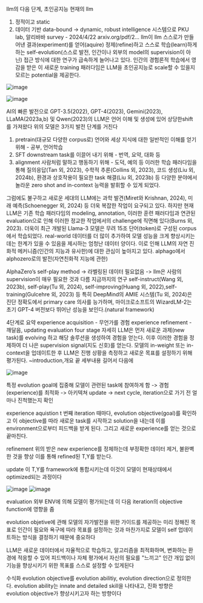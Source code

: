llm의 다음 단계, 초인공지능
현재의 llm
1. 정적이고 static
2. 데이터 기반 data-bound
-> dynamic, robust intelligence 시스템으로
PKU lab, 알리바바 survey - 2024/4/22
arxiv.org/pdf/2…
llm이 llm 스스로가 만들어낸 결과(experiment)를 얻어(aquire) 정제(refine)하고 스스로 학습(learn)하게 하는 self-evolution(스스로 발전, 인간이나 외부의 model의 supervision이 아닌) 접근 방식에 대한 연구가 급속하게 늘어나고 있다. 인간의 경험론적 학습에서 영감을 받은 이 새로운 training 패러다임은 LLM을 초인공지능로 scale할 수 있을지 모르는 potential을 제공한다.

![image](https://github.com/jinuk0211/llm_project/assets/150532431/e7382484-c3a5-4f16-b377-6944d333df6f)

![image](https://github.com/jinuk0211/llm_project/assets/150532431/5952880a-acf4-4f33-a903-416704675931)


AI의 빠른 발전으로 GPT-3.5(2022), GPT-4(2023), Gemini(2023), LLaMA(2023a,b) 및 Qwen(2023)의 LLM은 언어 이해 및 생성에 있어 상당한shift를 가져왔다
위의 모델은 3가지 발전 단계를 거친다
1. pretrain(대규모 다양한 corpus로)
언어와 세상 지식에 대한 일반적인 이해를 얻기 위해 - 공부, 언어학습
2. SFT
downstream task를 이끌어 내기 위해 - 번역, 요약, 대화 등
3. alignment
사람처럼 말하고 행동하기 위해 - 도덕, 예의 등
이러한 학습 패러다임을 통해 질의응답(Tan 외, 2023), 수학적 추론(Collins 외, 2023), 코드 생성(Liu 외, 2024b), 환경과 상호작용이 필요한 task 해결(Liu 외, 2023b) 등 다양한 분야에서 놀라운 zero shot and in-context 능력을 발휘할 수 있게 되었다.


그럼에도 불구하고 새로운 세대의 LLM에는 과학 발견(Miret와 Krishnan, 2024), 미래 예측(Schoenegger 외, 2024) 등 더욱 복잡한 작업이 요구되고 있다.
하지만 현재 LLM은 기존 학습 패러다임의 modeling, annotation, 이러한 훈련 패러다임과 연관된 evaluation으로 인해 이러한 정교한 작업에서의 challenge에 직면해 있다(Burns 외, 2023).
더욱이 최근 개발된 Llama-3 모델은 무려 15조 단어(token)로 구성된 corpus에서 학습되었다. real-world 데이터를 더 많이 추가하여 모델 성능을 크게 향상시키는 데는 한계가 있을 수 있음을 제시하는 엄청난 데이터 양이다.
이로 인해 LLM의 자연 진화적 메커니즘(인간의 지능과 유사한)에 대한 관심이 높아지고 있다. alphago에서 alphozero로의 발전(자연친화적 지능에 관한)



AlphaZero’s self-play method -> 라벨링된 데이터 필요없음 -> llm은 사람의 supervision이 매우 필요한 것과 다름
지금까지의 연구
self-instruct(Wang 외, 2023b), self-play(Tu 외, 2024), self-improving(Huang 외, 2022),self-training(Gulcehre 외, 2023) 등
특히 DeepMind의 AMIE 시스템(Tu 외, 2024)은 진단 정확도에서 primary care 의사를 능가하며, 마이크로소프트의 WizardLM-2는 초기 GPT-4 버전보다 뛰어난 성능을 보인다.(natural framework)



4단계로 요약
experience acquisition - 무언가를 경험
experience refinement - 깨달음,
updating
evaluation
four stage 자세히
LLM은 먼저 새로운 과제(new task)를 evolving 하고 해당 솔루션을 생성하여 경험을 얻는다. 이후 이러한 경험을 정제하여 더 나은 supervision signal(지도 신호)를 얻는다. 모델의 in-weight 또는 in-context을 업데이트한 후 LLM은 진행 상황을 측정하고 새로운 목표를 설정하기 위해 평가된다.
~introduction,개요 끝 세부내용 길어서 다음에

![image](https://github.com/jinuk0211/llm_project/assets/150532431/999c8f98-d9a8-44d9-b0e4-4aab4482a322)

특정 evolution goal에 집중해 모델이 관련된 task에 참여하게 함 -> 경험(experience)를 최적화 -> 아키텍쳐 update -> next cycle, iteration으로 가기 전 얼마나 진척했는지 확인

experience aquistion
t 번째 iteration 때마다, evolution objective(goal)를 확인하고 이 objective를 따라 새로운 task를 시작하고 solution을 내는데 이를 environment으로부터 피드백을 받게 된다. 그리고 새로운 experience를 얻는 것으로 끝마친다.

refinement
위의 받은 new experience를 정체하는데 부정확한 데이터 제거, 불완벽한 것을 향상 이를 통해 refined된 T,Y를 받는다.

update 
이 T,Y를 framework에 통합시키는데 이것이 모델이 현재상태에서 optimized되는 과정이다

![image](https://github.com/jinuk0211/llm_project/assets/150532431/745cb593-e096-4fa6-aa29-082f51efa87f)
![image](https://github.com/jinuk0211/llm_project/assets/150532431/82c2359a-f1a5-4a0c-a608-54d97d75f53a)


evaluation
외부 ENV에 의해 모델이 평가되는데 이 다음 iteration의 objective function에 영향을 줌

evolution objetive에 관해
모델의 자가발전을 위한 가이드를 제공하는 미리 정해진 목표로 인간이 필요와 욕구에 따라 목표를 설정하는 것과 마찬가지로 모델이 self 업데이트하는 방식을 결정하기 때문에 중요하다

LLM은 새로운 데이터에서 자율적으로 학습하고, 알고리즘을 최적화하며, 변화하는 환경에 적응할 수 있어 피드백이나 자체 평가에서 자신의 필요를 "느끼고" 인간 개입 없이 기능을 향상시키기 위한 목표를 스스로 설정할 수 있게된다
 
수식화
evolution objective를 evolution abilitiy, evolution direction으로 정의한다. 
evolution ability는 innate and detailed skill을 나타내고, 진화 방향은 evolution objective가 향상시키고자 하는 방향이다
